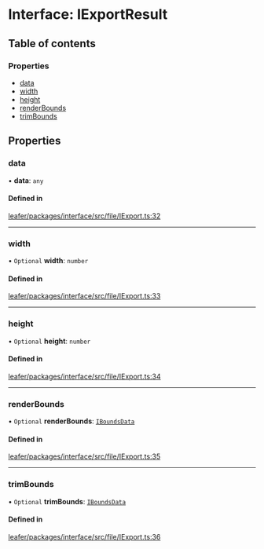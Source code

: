 # Interface: IExportResult

## Table of contents

### Properties

- [data](IExportResult.md#data)
- [width](IExportResult.md#width)
- [height](IExportResult.md#height)
- [renderBounds](IExportResult.md#renderbounds)
- [trimBounds](IExportResult.md#trimbounds)

## Properties

### data

• **data**: `any`

#### Defined in

[leafer/packages/interface/src/file/IExport.ts:32](https://github.com/leaferjs/leafer/blob/27a24ec/packages/interface/src/file/IExport.ts#L32)

___

### width

• `Optional` **width**: `number`

#### Defined in

[leafer/packages/interface/src/file/IExport.ts:33](https://github.com/leaferjs/leafer/blob/27a24ec/packages/interface/src/file/IExport.ts#L33)

___

### height

• `Optional` **height**: `number`

#### Defined in

[leafer/packages/interface/src/file/IExport.ts:34](https://github.com/leaferjs/leafer/blob/27a24ec/packages/interface/src/file/IExport.ts#L34)

___

### renderBounds

• `Optional` **renderBounds**: [`IBoundsData`](IBoundsData.md)

#### Defined in

[leafer/packages/interface/src/file/IExport.ts:35](https://github.com/leaferjs/leafer/blob/27a24ec/packages/interface/src/file/IExport.ts#L35)

___

### trimBounds

• `Optional` **trimBounds**: [`IBoundsData`](IBoundsData.md)

#### Defined in

[leafer/packages/interface/src/file/IExport.ts:36](https://github.com/leaferjs/leafer/blob/27a24ec/packages/interface/src/file/IExport.ts#L36)
